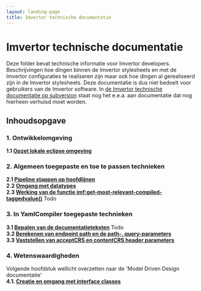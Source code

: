 ```yaml
---
layout: landing-page
title: Imvertor technische documentatie
---
```

# Imvertor technische documentatie
Deze folder bevat technische informatie voor Imvertor developers. Beschrijvingen hoe dingen binnen de Imvertor stylesheets en met de Imvertor configuraties te realiseren zijn maar ook hoe dingen al gerealiseerd zijn in de Imvertor stylesheets.
Deze documentatie is dus niet bedoelt voor gebruikers van de Imvertor software.
In [de Imvertor technische documentatie op subversion](https://kinggemeenten.plan.io/svn/stuf-schemagenerator/Documentatie/Technische%20documentatie/Imvertor%20technische%20documentatie.docx) staat nog het e.e.a. aan documentatie dat nog hierheen verhuisd moet worden.

## Inhoudsopgave
### 1. Ontwikkelomgeving
**1.1 [Opzet lokale eclipse omgeving](Configuratie-eclipse-ontwikkel-omgeving.md)**

### 2. Algemeen toegepaste en toe te passen technieken
**2.1 [Pipeline stappen op hoofdlijnen](Hoofdlijnen-pipeline-stappen.md)**<br/>
**2.2 [Omgang met datatypes](Omgang-met-datatypes.md)**<br/>
**2.3 [Werking van de functie imf:get-most-relevant-compiled-taggedvalue()](get-most-relevant-compiled-taggedvalue)** Todo

### 3. In YamlCompiler toegepaste technieken
**3.1 [Bepalen van de documentatieteksten](schema-documentatie-generatie)** Todo<br/>
**3.2 [Berekenen van endpoint path en de path-, query-parameters](Calculating-path-and-query-parameters)**<br/>
**3.3 [Vaststellen van acceptCRS en contentCRS header parameters](Calculating-path-and-query-parameters#analyze-response-en-requestbody-tree-structure)**<br/>

### 4. Wetenswaardigheden
Volgende hoofdstuk wellicht overzetten naar de 'Model Driven Design documentatie'<br/>
**4.1. [Creatie en omgang met interface classes](Creatie-en-omgang-met-interface-classes.md)**
